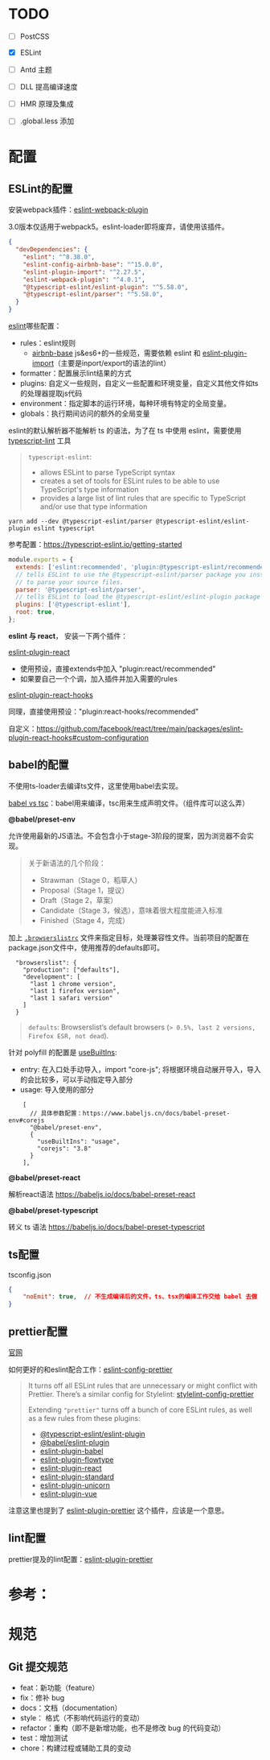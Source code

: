 # TODO

- [ ] PostCSS
- [x] ESLint
- [ ] Antd 主题
- [ ] DLL 提高编译速度
- [ ] HMR 原理及集成
- [ ] .global.less 添加





# 配置

## ESLint的配置

安装webpack插件：[eslint-webpack-plugin](https://www.npmjs.com/package/eslint-webpack-plugin)

3.0版本仅适用于webpack5。eslint-loader即将废弃，请使用该插件。



```json
{
  "devDependencies": {
    "eslint": "^8.38.0",
    "eslint-config-airbnb-base": "^15.0.0",
    "eslint-plugin-import": "^2.27.5",
    "eslint-webpack-plugin": "^4.0.1",
    "@typescript-eslint/eslint-plugin": "^5.58.0",
    "@typescript-eslint/parser": "^5.58.0",
  }
}
```



[eslint](http://eslint.cn/docs/user-guide/configuring)哪些配置：

- rules：eslint规则
  - [airbnb-base](https://www.npmjs.com/package/eslint-config-airbnb-base)  js&es6+的一些规范，需要依赖 eslint 和 [eslint-plugin-import](https://www.npmjs.com/package/eslint-plugin-import)（主要是inport/export的语法的lint）
- formatter：配置展示lint结果的方式
- plugins: 自定义一些规则，自定义一些配置和环境变量，自定义其他文件如ts的处理器提取js代码
- environment：指定脚本的运行环境，每种环境有特定的全局变量。
- globals：执行期间访问的额外的全局变量



eslint的默认解析器不能解析 ts 的语法，为了在 ts 中使用 eslint，需要使用 [typescript-lint](https://typescript-eslint.io/) 工具

> `typescript-eslint`:
>
> - allows ESLint to parse TypeScript syntax
> - creates a set of tools for ESLint rules to be able to use TypeScript's type information
> - provides a large list of lint rules that are specific to TypeScript and/or use that type information

```
yarn add --dev @typescript-eslint/parser @typescript-eslint/eslint-plugin eslint typescript
```

参考配置：https://typescript-eslint.io/getting-started

```js
module.exports = {
  extends: ['eslint:recommended', 'plugin:@typescript-eslint/recommended'],
  // tells ESLint to use the @typescript-eslint/parser package you installed 
  // to parse your source files.
  parser: '@typescript-eslint/parser',
  // tells ESLint to load the @typescript-eslint/eslint-plugin package as a plugin.
  plugins: ['@typescript-eslint'],
  root: true,
};
```



**eslint 与 react**， 安装一下两个插件：

[eslint-plugin-react](https://github.com/jsx-eslint/eslint-plugin-react)

- 使用预设，直接extends中加入 "plugin:react/recommended"
- 如果要自己一个个调，加入插件并加入需要的rules



[eslint-plugin-react-hooks](https://www.npmjs.com/package/eslint-plugin-react-hooks)

同理，直接使用预设："plugin:react-hooks/recommended"

自定义：https://github.com/facebook/react/tree/main/packages/eslint-plugin-react-hooks#custom-configuration





## babel的配置

不使用ts-loader去编译ts文件，这里使用babel去实现。

[babel vs tsc](https://www.typescriptlang.org/docs/handbook/babel-with-typescript.html)：babel用来编译，tsc用来生成声明文件。（组件库可以这么弄）



**@babel/preset-env**

允许使用最新的JS语法。不会包含小于stage-3阶段的提案，因为浏览器不会实现。

> 关于新语法的几个阶段：
>
> - Strawman（Stage 0，稻草人）
> - Proposal（Stage 1，提议）
> - Draft（Stage 2，草案）
> - Candidate（Stage 3，候选），意味着很大程度能进入标准
> - Finished（Stage 4，完成）

加上  [`.browserslistrc`](https://github.com/browserslist/browserslist) 文件来指定目标，处理兼容性文件。当前项目的配置在package.json文件中，使用推荐的defaults即可。

```
  "browserslist": {
    "production": ["defaults"],
    "development": [
      "last 1 chrome version",
      "last 1 firefox version",
      "last 1 safari version"
    ]
  }
```

> `defaults`: Browserslist’s default browsers (`> 0.5%, last 2 versions, Firefox ESR, not dead`).

针对 polyfill 的配置是 [useBuiltIns](https://babeljs.io/docs/babel-preset-env#usebuiltins):

- entry: 在入口处手动导入，import "core-js";  将根据环境自动展开导入，导入的会比较多，可以手动指定导入部分
- usage: 导入使用的部分

```
    [
      // 具体参数配置：https://www.babeljs.cn/docs/babel-preset-env#corejs
      "@babel/preset-env",
      {
        "useBuiltIns": "usage",
        "corejs": "3.8"
      }
    ],
```



**@babel/preset-react**

解析react语法 https://babeljs.io/docs/babel-preset-react



**@babel/preset-typescript**

转义 ts 语法 https://babeljs.io/docs/babel-preset-typescript



## ts配置

tsconfig.json

```json
{
	"noEmit": true,  // 不生成编译后的文件，ts、tsx的编译工作交给 babel 去做
}
```



## prettier配置

[官网](https://www.prettier.cn/docs/install.html)

如何更好的和eslint配合工作：[eslint-config-prettier](https://github.com/prettier/eslint-config-prettier#installation)

> It turns off all ESLint rules that are unnecessary or might conflict with Prettier. There’s a similar config for Stylelint: [stylelint-config-prettier](https://github.com/prettier/stylelint-config-prettier)
>
> Extending `"prettier"` turns off a bunch of core ESLint rules, as well as a few rules from these plugins:
>
> - [@typescript-eslint/eslint-plugin](https://github.com/typescript-eslint/typescript-eslint)
> - [@babel/eslint-plugin](https://github.com/babel/babel/tree/main/eslint/babel-eslint-plugin)
> - [eslint-plugin-babel](https://github.com/babel/eslint-plugin-babel)
> - [eslint-plugin-flowtype](https://github.com/gajus/eslint-plugin-flowtype)
> - [eslint-plugin-react](https://github.com/yannickcr/eslint-plugin-react)
> - [eslint-plugin-standard](https://github.com/xjamundx/eslint-plugin-standard)
> - [eslint-plugin-unicorn](https://github.com/sindresorhus/eslint-plugin-unicorn)
> - [eslint-plugin-vue](https://github.com/vuejs/eslint-plugin-vue)

注意这里也提到了 [eslint-plugin-prettier](https://github.com/prettier/eslint-plugin-prettier) 这个插件，应该是一个意思。



## lint配置

prettier提及的lint配置：[eslint-plugin-prettier](https://github.com/prettier/eslint-plugin-prettier)









# 参考：





# 规范

## Git 提交规范





- feat：新功能（feature）
- fix：修补 bug
- docs：文档（documentation）
- style： 格式（不影响代码运行的变动）
- refactor：重构（即不是新增功能，也不是修改 bug 的代码变动）
- test：增加测试
- chore：构建过程或辅助工具的变动
